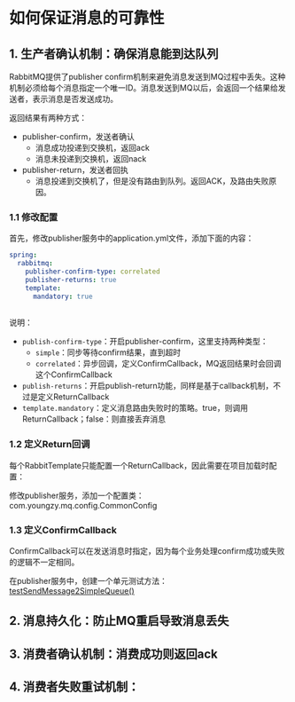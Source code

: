 # 如何保证消息的可靠性

## 1. 生产者确认机制：确保消息能到达队列
RabbitMQ提供了publisher confirm机制来避免消息发送到MQ过程中丢失。这种机制必须给每个消息指定一个唯一ID。消息发送到MQ以后，会返回一个结果给发送者，表示消息是否发送成功。

返回结果有两种方式：

- publisher-confirm，发送者确认
    - 消息成功投递到交换机，返回ack
    - 消息未投递到交换机，返回nack
- publisher-return，发送者回执
    - 消息投递到交换机了，但是没有路由到队列。返回ACK，及路由失败原因。

### 1.1 修改配置

首先，修改publisher服务中的application.yml文件，添加下面的内容：

```yaml
spring:
  rabbitmq:
    publisher-confirm-type: correlated
    publisher-returns: true
    template:
      mandatory: true
   
```

说明：
- `publish-confirm-type`：开启publisher-confirm，这里支持两种类型：
    - `simple`：同步等待confirm结果，直到超时
    - `correlated`：异步回调，定义ConfirmCallback，MQ返回结果时会回调这个ConfirmCallback
- `publish-returns`：开启publish-return功能，同样是基于callback机制，不过是定义ReturnCallback
- `template.mandatory`：定义消息路由失败时的策略。true，则调用ReturnCallback；false：则直接丢弃消息

### 1.2 定义Return回调

每个RabbitTemplate只能配置一个ReturnCallback，因此需要在项目加载时配置：

修改publisher服务，添加一个配置类：com.youngzy.mq.config.CommonConfig

### 1.3 定义ConfirmCallback

ConfirmCallback可以在发送消息时指定，因为每个业务处理confirm成功或失败的逻辑不一定相同。

在publisher服务中，创建一个单元测试方法：[testSendMessage2SimpleQueue()](publisher/src/test/java/com/youngzy/mq/spring/SpringAmqpTest.java)

## 2. 消息持久化：防止MQ重启导致消息丢失
## 3. 消费者确认机制：消费成功则返回ack
## 4. 消费者失败重试机制：